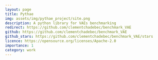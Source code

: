 ```yaml
---
layout: page
title: Pythae
img: assets/img/pythae_project/site.png
description: A python library for VAEs benchmarking
redirect: https://github.com/clementchadebec/benchmark_VAE
github: https://github.com/clementchadebec/benchmark_VAE
github_stars: https://github.com/clementchadebec/benchmark_VAE/stars
licence: https://opensource.org/licenses/Apache-2.0
importance: 1
category: work
---
```



<div class="row ml-0 mr-0 p-0">
    <div class="row ml-0 mr-0 p-0"></div>
        <div class="icon" data-toggle="tooltip" title="Code Repository">
            <a href="{{ page.github }}" target="_blank"><i class="fab fa-github gh-icon fa-2x"></i></a>
        </div>
        <span class="icon" data-toggle="tooltip" title="GitHub Stars">
                  <i class="fas fa-star"></i>
                  <span id="{{ page.github_stars }}-stars"></span>
                </span>
</div>

</p>
